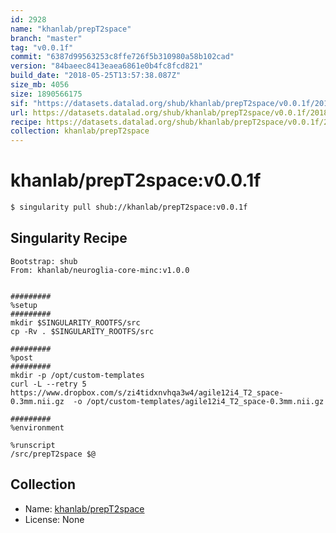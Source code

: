 ```yaml
---
id: 2928
name: "khanlab/prepT2space"
branch: "master"
tag: "v0.0.1f"
commit: "6387d99563253c8ffe726f5b310980a58b102cad"
version: "84baeec8413eaea6861e0b4fc8fcd821"
build_date: "2018-05-25T13:57:38.087Z"
size_mb: 4056
size: 1890566175
sif: "https://datasets.datalad.org/shub/khanlab/prepT2space/v0.0.1f/2018-05-25-6387d995-84baeec8/84baeec8413eaea6861e0b4fc8fcd821.simg"
url: https://datasets.datalad.org/shub/khanlab/prepT2space/v0.0.1f/2018-05-25-6387d995-84baeec8/
recipe: https://datasets.datalad.org/shub/khanlab/prepT2space/v0.0.1f/2018-05-25-6387d995-84baeec8/Singularity
collection: khanlab/prepT2space
---
```


# khanlab/prepT2space:v0.0.1f

```bash
$ singularity pull shub://khanlab/prepT2space:v0.0.1f
```

## Singularity Recipe

```singularity
Bootstrap: shub
From: khanlab/neuroglia-core-minc:v1.0.0


#########
%setup
#########
mkdir $SINGULARITY_ROOTFS/src
cp -Rv . $SINGULARITY_ROOTFS/src

#########
%post
#########
mkdir -p /opt/custom-templates
curl -L --retry 5 https://www.dropbox.com/s/zi4tidxnvhqa3w4/agile12i4_T2_space-0.3mm.nii.gz  -o /opt/custom-templates/agile12i4_T2_space-0.3mm.nii.gz

#########
%environment

%runscript
/src/prepT2space $@
```

## Collection

 - Name: [khanlab/prepT2space](https://github.com/khanlab/prepT2space)
 - License: None

